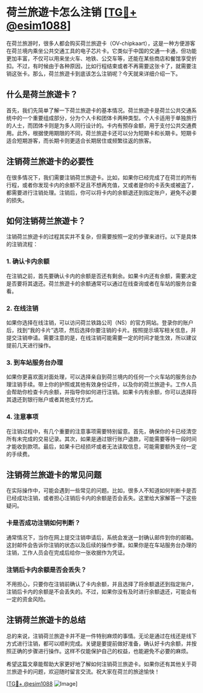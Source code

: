 # 荷兰旅遊卡怎么注销 [[TG💪+ @esim1088](https://t.me/s/esim1088)]

在荷兰旅游时，很多人都会购买荷兰旅遊卡（OV-chipkaart），这是一种方便游客在荷兰境内乘坐公共交通工具的电子芯片卡。它类似于中国的交通一卡通，但功能更加丰富，不仅可以用来坐火车、地铁、公交车等，还能在某些商店和餐馆享受折扣。不过，有时候由于各种原因，比如行程结束或者不再需要这张卡了，就需要注销这张卡。那么，荷兰旅遊卡到底该怎么注销呢？今天就来详细介绍一下。

## 什么是荷兰旅遊卡？

首先，我们先简单了解一下荷兰旅遊卡的基本情况。荷兰旅遊卡是荷兰公共交通系统中的一个重要组成部分，分为个人卡和团体卡两种类型。个人卡适用于单独旅行的人士，而团体卡则是为多人同行设计的。卡内有预存金额，用于支付公共交通费用。此外，根据使用期限的不同，荷兰旅遊卡还可以分为短期卡和长期卡。短期卡适合短期游客，而长期卡则更适合长期居住或频繁往返的旅客。

## 注销荷兰旅遊卡的必要性

在很多情况下，我们需要注销荷兰旅遊卡。比如，如果你已经完成了在荷兰的所有行程，或者你发现卡内的余额不足且不想再充值，又或者是你的卡丢失或被盗了，都需要进行注销处理。注销后，你可以将卡内的余额退还到指定账户，避免不必要的损失。

## 如何注销荷兰旅遊卡？

注销荷兰旅遊卡的过程其实并不复杂，但需要按照一定的步骤来进行。以下是具体的注销流程：

### 1. 确认卡内余额

在注销之前，首先要确认卡内的余额是否还有剩余。如果卡内还有余额，需要决定是否要将其退还。荷兰旅遊卡的余额通常可以通过在线查询或者在车站的服务台查看。

### 2. 在线注销

如果你选择在线注销，可以访问荷兰铁路公司（NS）的官方网站。登录你的账户后，找到“我的卡片”选项，然后选择你要注销的卡片。按照提示填写相关信息，并提交注销申请。需要注意的是，在线注销可能需要一定的时间才能生效，所以建议提前几天进行操作。

### 3. 到车站服务台办理

如果你更喜欢面对面处理，可以选择亲自到荷兰境内的任何一个火车站的服务台办理注销手续。带上你的护照或其他有效身份证件，以及你的荷兰旅遊卡。工作人员会帮助你检查卡内余额，并指导你如何进行注销。如果卡内有余额，你可以选择将其退还到银行账户或者其他支付方式。

### 4. 注意事项

在注销过程中，有几个重要的注意事项需要特别留意。首先，确保你的卡已经清空所有未完成的交易记录。其次，如果是通过银行账户退款，可能需要等待一段时间才能收到款项。最后，如果卡已经损坏或者无法读取信息，可能需要额外支付一定的手续费。

## 注销荷兰旅遊卡的常见问题

在实际操作中，可能会遇到一些常见的问题。比如，很多人不知道如何判断卡是否已经成功注销，或者担心注销后卡内的余额是否会丢失。这里给大家解答一下这些疑问。

### 卡是否成功注销如何判断？

通常情况下，当你在网上提交注销申请后，系统会发送一封确认邮件到你的邮箱。这封邮件会告诉你注销的状态以及后续的操作步骤。如果你是在车站服务台办理的注销，工作人员会在完成后给你一张收据作为凭证。

### 注销后卡内余额是否会丢失？

不用担心，只要你在注销前确认了卡内余额，并且选择了将余额退还到指定账户，注销后卡内的余额是不会丢失的。不过，如果你没有及时进行余额退还，可能会有一定的资金风险。

## 注销荷兰旅遊卡的总结

总的来说，注销荷兰旅遊卡并不是一件特别麻烦的事情。无论是通过在线还是线下方式进行注销，都可以顺利完成。关键是要提前做好准备，确认好卡内余额，并按照正确的步骤进行操作。这样不仅能保护自己的权益，也能避免不必要的麻烦。

希望这篇文章能帮助大家更好地了解如何注销荷兰旅遊卡。如果你还有其他关于荷兰旅遊卡的问题，欢迎随时留言交流。祝大家在荷兰的旅途愉快！

[[TG💪+ @esim1088](https://t.me/s/esim1088) ![Image](https://i.postimg.cc/4NQfJmqS/Snipaste-2025-05-13-00-14-12.png)]